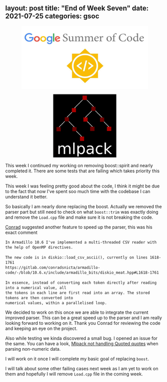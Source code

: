 layout: post
title: "End of Week Seven"
date: 2021-07-25
categories: gsoc
---

<p align="center">
  <img src="/images/gsoc-logo.png" width=400 height=200>
</p>
<p align="center">
  <img src="/images/mlpack-logo.png">
</p>

This week I continued my working on removing boost::spirit and nearly completed it. There are some
tests that are failing which takes priority this week.

This week I was feeling pretty good about the code, I think it might be due to the fact that now
I've spent soo much time with the codebase I can understand it better.

So basically I am nearly done replacing the boost. Actually we removed the parser part but still
need to check on what `boost::trim` was exactly doing and remove the `Load.cpp` file and make sure
it is not breaking the code.

[Conrad](https://github.com/conradsnicta) suggested another feature to speed up the parser,
this was his exact comment
```
In Armadillo 10.6 I've implemented a multi-threaded CSV reader with the help of OpenMP directives.

The new code is in diskio::load_csv_ascii(), currently on lines 1618-1761
https://gitlab.com/conradsnicta/armadillo-code/-/blob/10.6.x/include/armadillo_bits/diskio_meat.hpp#L1618-1761

In essence, instead of converting each token directly after reading into a numerical value, all
the tokens in each line are first read into an array. The stored tokens are then converted into
numerical values, within a parallelised loop.
```

We decided to work on this once we are able to integrate the current improved parser. This can be
a great speed up to the parser and I am really looking forward to working on it. Thank you Conrad
for reviewing the code and keeping an eye on the project.

Also while testing we kinda discovered a small bug. I opened an issue for the same. You can have a
look, [Mlpack not handling Quoted quotes](https://github.com/mlpack/mlpack/issues/3024)
when parsing non-numeric data.

I will work on it once I will complete my basic goal of replacing `boost`.

I will talk about some other failing cases next week as I am yet to work on them and hopefully
I will remove `Load.cpp` file in the coming week.
